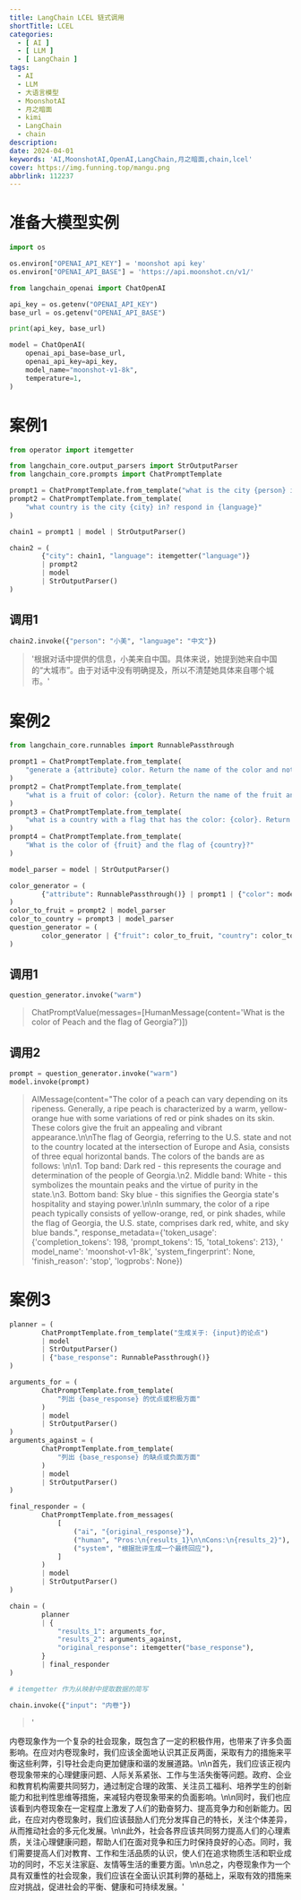 ```yaml
---
title: LangChain LCEL 链式调用
shortTitle: LCEL
categories:
  - [ AI ]
  - [ LLM ]
  - [ LangChain ]
tags:
  - AI
  - LLM
  - 大语言模型
  - MoonshotAI
  - 月之暗面
  - kimi
  - LangChain
  - chain
description:
date: 2024-04-01
keywords: 'AI,MoonshotAI,OpenAI,LangChain,月之暗面,chain,lcel'
cover: https://img.funning.top/mangu.png
abbrlink: 112237
---
```


# 准备大模型实例

```python
import os

os.environ["OPENAI_API_KEY"] = 'moonshot api key'
os.environ["OPENAI_API_BASE"] = 'https://api.moonshot.cn/v1/'

from langchain_openai import ChatOpenAI

api_key = os.getenv("OPENAI_API_KEY")
base_url = os.getenv("OPENAI_API_BASE")

print(api_key, base_url)

model = ChatOpenAI(
    openai_api_base=base_url,
    openai_api_key=api_key,
    model_name="moonshot-v1-8k",
    temperature=1,
)
```

# 案例1 

```python
from operator import itemgetter

from langchain_core.output_parsers import StrOutputParser
from langchain_core.prompts import ChatPromptTemplate

prompt1 = ChatPromptTemplate.from_template("what is the city {person} is from?")
prompt2 = ChatPromptTemplate.from_template(
    "what country is the city {city} in? respond in {language}"
)

chain1 = prompt1 | model | StrOutputParser()

chain2 = (
        {"city": chain1, "language": itemgetter("language")}
        | prompt2
        | model
        | StrOutputParser()
)

```

## 调用1

```python
chain2.invoke({"person": "小美", "language": "中文"})
```

> '根据对话中提供的信息，小美来自中国。具体来说，她提到她来自中国的“大城市”。由于对话中没有明确提及，所以不清楚她具体来自哪个城市。'

# 案例2

```python
from langchain_core.runnables import RunnablePassthrough

prompt1 = ChatPromptTemplate.from_template(
    "generate a {attribute} color. Return the name of the color and nothing else:"
)
prompt2 = ChatPromptTemplate.from_template(
    "what is a fruit of color: {color}. Return the name of the fruit and nothing else:"
)
prompt3 = ChatPromptTemplate.from_template(
    "what is a country with a flag that has the color: {color}. Return the name of the country and nothing else:"
)
prompt4 = ChatPromptTemplate.from_template(
    "What is the color of {fruit} and the flag of {country}?"
)

model_parser = model | StrOutputParser()

color_generator = (
        {"attribute": RunnablePassthrough()} | prompt1 | {"color": model_parser}
)
color_to_fruit = prompt2 | model_parser
color_to_country = prompt3 | model_parser
question_generator = (
        color_generator | {"fruit": color_to_fruit, "country": color_to_country} | prompt4
)
```

## 调用1

```python
question_generator.invoke("warm")
```

> ChatPromptValue(messages=[HumanMessage(content='What is the color of Peach and the flag of Georgia?')])

## 调用2

```python
prompt = question_generator.invoke("warm")
model.invoke(prompt)
```

> AIMessage(content="The color of a peach can vary depending on its ripeness. Generally, a ripe peach is characterized
> by a warm, yellow-orange hue with some variations of red or pink shades on its skin. These colors give the fruit an
> appealing and vibrant appearance.\n\nThe flag of Georgia, referring to the U.S. state and not to the country located
> at
> the intersection of Europe and Asia, consists of three equal horizontal bands. The colors of the bands are as follows:
> \n\n1. Top band: Dark red - this represents the courage and determination of the people of Georgia.\n2. Middle band:
> White - this symbolizes the mountain peaks and the virtue of purity in the state.\n3. Bottom band: Sky blue - this
> signifies the Georgia state's hospitality and staying power.\n\nIn summary, the color of a ripe peach typically
> consists
> of yellow-orange, red, or pink shades, while the flag of Georgia, the U.S. state, comprises dark red, white, and sky
> blue bands.", response_metadata={'token_usage': {'completion_tokens': 198, 'prompt_tokens': 15, 'total_tokens':
> 213}, '
> model_name': 'moonshot-v1-8k', 'system_fingerprint': None, 'finish_reason': 'stop', 'logprobs': None})

# 案例3

```python
planner = (
        ChatPromptTemplate.from_template("生成关于: {input}的论点")
        | model
        | StrOutputParser()
        | {"base_response": RunnablePassthrough()}
)

arguments_for = (
        ChatPromptTemplate.from_template(
            "列出 {base_response} 的优点或积极方面"
        )
        | model
        | StrOutputParser()
)
arguments_against = (
        ChatPromptTemplate.from_template(
            "列出 {base_response} 的缺点或负面方面"
        )
        | model
        | StrOutputParser()
)

final_responder = (
        ChatPromptTemplate.from_messages(
            [
                ("ai", "{original_response}"),
                ("human", "Pros:\n{results_1}\n\nCons:\n{results_2}"),
                ("system", "根据批评生成一个最终回应"),
            ]
        )
        | model
        | StrOutputParser()
)

chain = (
        planner
        | {
            "results_1": arguments_for,
            "results_2": arguments_against,
            "original_response": itemgetter("base_response"),
        }
        | final_responder
)

# itemgetter 作为从映射中提取数据的简写

chain.invoke({"input": "内卷"})
```

> '
>
内卷现象作为一个复杂的社会现象，既包含了一定的积极作用，也带来了许多负面影响。在应对内卷现象时，我们应该全面地认识其正反两面，采取有力的措施来平衡这些利弊，引导社会走向更加健康和谐的发展道路。\n\n首先，我们应该正视内卷现象带来的心理健康问题、人际关系紧张、工作与生活失衡等问题。政府、企业和教育机构需要共同努力，通过制定合理的政策、关注员工福利、培养学生的创新能力和批判性思维等措施，来减轻内卷现象带来的负面影响。\n\n同时，我们也应该看到内卷现象在一定程度上激发了人们的勤奋努力、提高竞争力和创新能力。因此，在应对内卷现象时，我们应该鼓励人们充分发挥自己的特长，关注个体差异，从而推动社会的多元化发展。\n\n此外，社会各界应该共同努力提高人们的心理素质，关注心理健康问题，帮助人们在面对竞争和压力时保持良好的心态。同时，我们需要提高人们对教育、工作和生活品质的认识，使人们在追求物质生活和职业成功的同时，不忘关注家庭、友情等生活的重要方面。\n\n总之，内卷现象作为一个具有双重性的社会现象，我们应该在全面认识其利弊的基础上，采取有效的措施来应对挑战，促进社会的平衡、健康和可持续发展。'